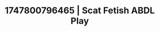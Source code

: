 ---
categories:
- Mindful JOI
- Mormon wife
- Cyberpunk intimacy
- Ethical porn
- Wet skin
image: /assets/images/1747800796465.jpg
layout: post
seo:
  description: Featured content with high-quality ABDL Play, Scat Fetish. HD images
    available.
  keywords: ABDL Play, Scat Fetish
  og_image: /assets/images/1747800796465.jpg
  schema_type: VisualArtwork
tags:
- ABDL Play
- '#1747800796465'
- Scat Fetish
title: 1747800796465 | Scat Fetish ABDL Play
---
